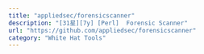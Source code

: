 ```yaml
---
title: "appliedsec/forensicscanner"
description: "[31星][7y] [Perl]  Forensic Scanner"
url: "https://github.com/appliedsec/forensicscanner"
category: "White Hat Tools"
---
```

